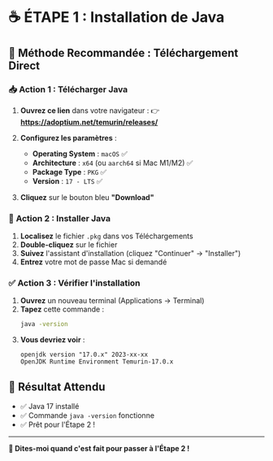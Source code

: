 # ☕ ÉTAPE 1 : Installation de Java

## 🎯 Méthode Recommandée : Téléchargement Direct

### 📥 **Action 1 : Télécharger Java**
1. **Ouvrez ce lien** dans votre navigateur :
   👉 **https://adoptium.net/temurin/releases/**

2. **Configurez les paramètres** :
   - **Operating System** : `macOS` ✅
   - **Architecture** : `x64` (ou `aarch64` si Mac M1/M2) ✅
   - **Package Type** : `PKG` ✅
   - **Version** : `17 - LTS` ✅

3. **Cliquez** sur le bouton bleu **"Download"**

### 💾 **Action 2 : Installer Java**
1. **Localisez** le fichier `.pkg` dans vos Téléchargements
2. **Double-cliquez** sur le fichier
3. **Suivez** l'assistant d'installation (cliquez "Continuer" → "Installer")
4. **Entrez** votre mot de passe Mac si demandé

### ✅ **Action 3 : Vérifier l'installation**
1. **Ouvrez** un nouveau terminal (Applications → Terminal)
2. **Tapez** cette commande :
   ```bash
   java -version
   ```
3. **Vous devriez voir** :
   ```
   openjdk version "17.0.x" 2023-xx-xx
   OpenJDK Runtime Environment Temurin-17.0.x
   ```

## 🎉 **Résultat Attendu**
- ✅ Java 17 installé
- ✅ Commande `java -version` fonctionne
- ✅ Prêt pour l'Étape 2 !

---

**🚀 Dites-moi quand c'est fait pour passer à l'Étape 2 !**